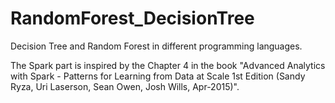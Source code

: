 # RandomForest_DecisionTree
Decision Tree and Random Forest in different programming languages.

The Spark part is inspired by the Chapter 4 in the book "Advanced Analytics with Spark - Patterns for Learning from Data at Scale 1st Edition (Sandy Ryza, Uri Laserson, Sean Owen, Josh Wills, Apr-2015)".

